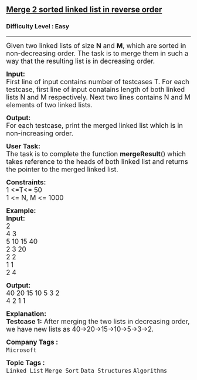 <h2><a href="https://practice.geeksforgeeks.org/problems/merge-2-sorted-linked-list-in-reverse-order/1?page=9&difficulty[]=0&status[]=solved&sortBy=submissions">Merge 2 sorted linked list in reverse order</a></h2><h3>Difficulty Level : Easy</h3><hr><div class="problems_problem_content__Xm_eO"><p><span style="font-size:18px">Given two linked lists of size <strong>N</strong> and <strong>M</strong>, which are sorted in non-decreasing order. The task is to merge them in such a way that the resulting list is in decreasing order.</span></p>

<p><span style="font-size:18px"><strong>Input:</strong><br>
First line of input contains number of testcases T. For each testcase, first line of input conatains length of both linked lists N and M respectively. Next two lines contains N and M elements of two linked lists.</span></p>

<p><span style="font-size:18px"><strong>Output:</strong><br>
For each testcase, print the merged linked list which is in non-increasing order.</span></p>

<p><span style="font-size:18px"><strong>User Task:</strong><br>
The task is to complete the function <strong>mergeResult</strong>() which takes reference to the heads of both linked list and returns the pointer to the merged linked list.</span></p>

<p><span style="font-size:18px"><strong>Constraints:</strong><br>
1 &lt;=T&lt;= 50<br>
1 &lt;= N, M &lt;= 1000</span></p>

<p><span style="font-size:18px"><strong>Example:<br>
Input:</strong><br>
2<br>
4 3<br>
5&nbsp;10&nbsp;15&nbsp;40&nbsp;<br>
2&nbsp;3&nbsp;20<br>
2 2<br>
1 1<br>
2 4 </span></p>

<p><span style="font-size:18px"><strong>Output:</strong><br>
40&nbsp;20&nbsp;15&nbsp;10&nbsp;5&nbsp;3&nbsp;2<br>
4 2 1 1&nbsp;</span></p>

<p><span style="font-size:18px"><strong>Explanation:<br>
Testcase 1:</strong> After merging the two lists in decreasing order, we have new lists as 40-&gt;20-&gt;15-&gt;10-&gt;5-&gt;3-&gt;2.</span></p>
</div><p><span style=font-size:18px><strong>Company Tags : </strong><br><code>Microsoft</code>&nbsp;<br><p><span style=font-size:18px><strong>Topic Tags : </strong><br><code>Linked List</code>&nbsp;<code>Merge Sort</code>&nbsp;<code>Data Structures</code>&nbsp;<code>Algorithms</code>&nbsp;